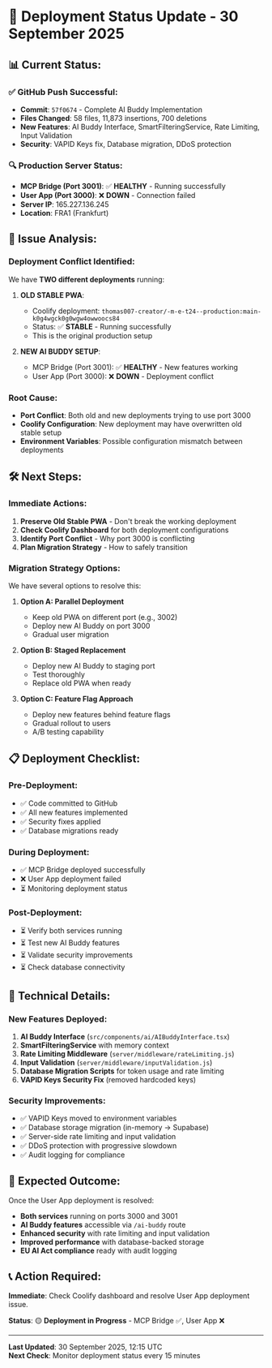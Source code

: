 # 🚀 Deployment Status Update - 30 September 2025

## 📊 **Current Status:**

### ✅ **GitHub Push Successful:**
- **Commit**: `57f0674` - Complete AI Buddy Implementation
- **Files Changed**: 58 files, 11,873 insertions, 700 deletions
- **New Features**: AI Buddy Interface, SmartFilteringService, Rate Limiting, Input Validation
- **Security**: VAPID Keys fix, Database migration, DDoS protection

### 🔍 **Production Server Status:**
- **MCP Bridge (Port 3001)**: ✅ **HEALTHY** - Running successfully
- **User App (Port 3000)**: ❌ **DOWN** - Connection failed
- **Server IP**: 165.227.136.245
- **Location**: FRA1 (Frankfurt)

## 🚨 **Issue Analysis:**

### **Deployment Conflict Identified:**
We have **TWO different deployments** running:

1. **OLD STABLE PWA**: 
   - Coolify deployment: `thomas007-creator/-m-e-t24--production:main-k0g4wgck0g0wgw4owwoocs84`
   - Status: ✅ **STABLE** - Running successfully
   - This is the original production setup

2. **NEW AI BUDDY SETUP**:
   - MCP Bridge (Port 3001): ✅ **HEALTHY** - New features working
   - User App (Port 3000): ❌ **DOWN** - Deployment conflict

### **Root Cause:**
- **Port Conflict**: Both old and new deployments trying to use port 3000
- **Coolify Configuration**: New deployment may have overwritten old stable setup
- **Environment Variables**: Possible configuration mismatch between deployments

## 🛠️ **Next Steps:**

### **Immediate Actions:**
1. **Preserve Old Stable PWA** - Don't break the working deployment
2. **Check Coolify Dashboard** for both deployment configurations
3. **Identify Port Conflict** - Why port 3000 is conflicting
4. **Plan Migration Strategy** - How to safely transition

### **Migration Strategy Options:**
We have several options to resolve this:

1. **Option A: Parallel Deployment**
   - Keep old PWA on different port (e.g., 3002)
   - Deploy new AI Buddy on port 3000
   - Gradual user migration

2. **Option B: Staged Replacement**
   - Deploy new AI Buddy to staging port
   - Test thoroughly
   - Replace old PWA when ready

3. **Option C: Feature Flag Approach**
   - Deploy new features behind feature flags
   - Gradual rollout to users
   - A/B testing capability

## 📋 **Deployment Checklist:**

### **Pre-Deployment:**
- ✅ Code committed to GitHub
- ✅ All new features implemented
- ✅ Security fixes applied
- ✅ Database migrations ready

### **During Deployment:**
- ✅ MCP Bridge deployed successfully
- ❌ User App deployment failed
- ⏳ Monitoring deployment status

### **Post-Deployment:**
- ⏳ Verify both services running
- ⏳ Test new AI Buddy features
- ⏳ Validate security improvements
- ⏳ Check database connectivity

## 🔧 **Technical Details:**

### **New Features Deployed:**
1. **AI Buddy Interface** (`src/components/ai/AIBuddyInterface.tsx`)
2. **SmartFilteringService** with memory context
3. **Rate Limiting Middleware** (`server/middleware/rateLimiting.js`)
4. **Input Validation** (`server/middleware/inputValidation.js`)
5. **Database Migration Scripts** for token usage and rate limiting
6. **VAPID Keys Security Fix** (removed hardcoded keys)

### **Security Improvements:**
- ✅ VAPID Keys moved to environment variables
- ✅ Database storage migration (in-memory → Supabase)
- ✅ Server-side rate limiting and input validation
- ✅ DDoS protection with progressive slowdown
- ✅ Audit logging for compliance

## 🎯 **Expected Outcome:**

Once the User App deployment is resolved:
- **Both services** running on ports 3000 and 3001
- **AI Buddy features** accessible via `/ai-buddy` route
- **Enhanced security** with rate limiting and input validation
- **Improved performance** with database-backed storage
- **EU AI Act compliance** ready with audit logging

## 📞 **Action Required:**

**Immediate**: Check Coolify dashboard and resolve User App deployment issue.

**Status**: 🟡 **Deployment in Progress** - MCP Bridge ✅, User App ❌

---

**Last Updated**: 30 September 2025, 12:15 UTC  
**Next Check**: Monitor deployment status every 15 minutes
